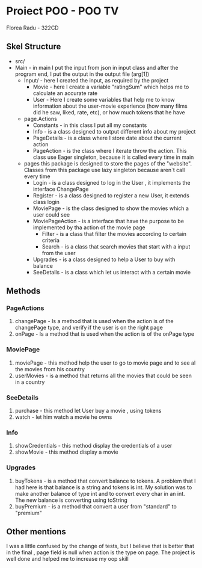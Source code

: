 

# Proiect POO  - POO TV

Florea Radu - 322CD

## Skel Structure

* src/
* Main - in main I put the input from json in input class and after the program end, I put the output in the output file (arg[1])
  * Input/ - here I created the input, as required by the project
    * Movie - here I create a variable "ratingSum" which helps me to calculate an accurate rate
    * User - Here I create some variables that help me to know information about the user-movie experience (how many films did he saw, liked, rate, etc), or how much tokens that he have
  * page.Actions 
    * Constants - in this class I put all my constants
    * Info - is a class designed to output different info about my project
    * PageDetails - is a class where I store date about the current action
    * PageAction - is the class where I iterate throw the action. This class use Eager singleton, because it is called every time in main 
  * pages this package is designed to store the pages of the "website". Classes from this package use lazy singleton because aren`t call every time
    * Login - is a class designed to log in the User , it implements the interface ChangePage
    * Register - is a class designed to register a new User, it extends class login
    * MoviePage - is the class designed to show the movies which a user could see
    * MoviePageAction - is a interface that have the purpose to be implemented by tha action of the movie page
      * Filter - is a class that filter the movies according to certain criteria 
      * Search - is a class that search movies that start with a input from the user
    * Upgrades - is a class designed to help a User to buy with balance
    * SeeDetails - is a class which let us interact with a certain movie
## Methods
### PageActions
1. changePage - Is a method that is used when the action is of the changePage type, and verify if the user is on the right page
2. onPage - Is a method that is used when the action is of the onPage type
### MoviePage
1. moviePage - this method help the user to go to movie page and to see al the movies from his country
2. userMovies - is a method that returns all the movies that could be seen in a country
### SeeDetails
1. purchase - this method let User buy a movie , using tokens
2. watch - let him watch a movie he owns
### Info
1. showCredentials - this method display the credentials of a user
2. showMovie - this method display a movie
### Upgrades
1. buyTokens - is a method that convert balance to tokens. A problem that I had here is that balance is a string and tokens is int. My solution was to make another balance of type int and to convert every char in an int. The new balance is converting using toString
2. buyPremium - is a method that convert a user from "standard" to "premium"
## Other mentions
I was a little confused by the change of tests, but I believe that is better that in the final , page field is null when action is the type on page. The project is well done and helped me to increase my oop skill